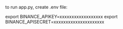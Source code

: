 to run app.py, create .env file:

export BINANCE_APIKEY=xxxxxxxxxxxxxxxxxx
export BINANCE_APISECRET=xxxxxxxxxxxxxxxxxxxxx
